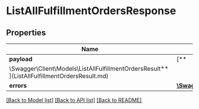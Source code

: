 # ListAllFulfillmentOrdersResponse

## Properties

Name | Type | Description | Notes
------------ | ------------- | ------------- | -------------
**payload** | [**
\Swagger\Client\Models\ListAllFulfillmentOrdersResult**](ListAllFulfillmentOrdersResult.md) |  | [optional]
**errors** | [**\Swagger\Client\Models\ErrorList**](ErrorList.md) |  | [optional]

[[Back to Model list]](../../README.md#documentation-for-models) [[Back to API list]](../../README.md#documentation-for-api-endpoints) [[Back to README]](../../README.md)

